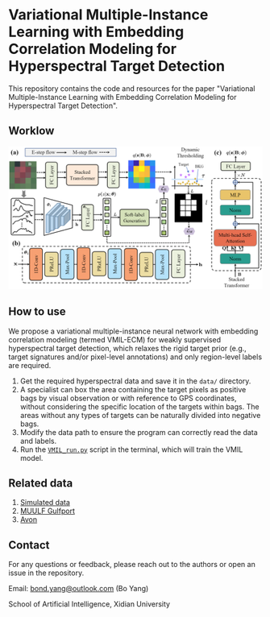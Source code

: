 # Variational Multiple-Instance Learning with Embedding Correlation Modeling for Hyperspectral Target Detection

This repository contains the code and resources for the paper "Variational Multiple-Instance Learning with Embedding Correlation Modeling for Hyperspectral Target Detection".

## Worklow
![Image](https://github.com/BoYangXDU/VMIL-ECM/blob/main/workflow.png)

## How to use
We propose a variational multiple-instance neural network with embedding correlation modeling (termed VMIL-ECM) for weakly supervised hyperspectral target detection, 
which relaxes the rigid target prior (e.g., target signatures and/or pixel-level annotations) and only region-level labels are required.

1. Get the required hyperspectral data and save it in the `data/` directory.
2. A specialist can box the area containing the target pixels as positive bags by visual observation or with reference to GPS coordinates, without considering the specific location of the targets within bags. The areas without any types of targets can be naturally divided into negative bags.
3. Modify the data path to ensure the program can correctly read the data and labels.
4. Run the [`VMIL_run.py`](https://github.com/BoYangXDU/VMIL-ECM/blob/main/VMIL_run.py) script in the terminal, which will train the VMIL model.

## Related data
1. [Simulated data](https://github.com/GatorSense/Hyperspectral_Data_Simulation)
2. [MUULF Gulfport](https://github.com/GatorSense/MUUFLGulfport)
3. [Avon](https://www.rit.edu/dirs/spectir-hyperspectral-airborne-2012)

## Contact
For any questions or feedback, please reach out to the authors or open an issue in the repository.

Email: bond.yang@outlook.com (Bo Yang)

School of Artificial Intelligence, Xidian University
